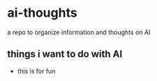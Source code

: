 # ai-thoughts
a repo to organize information and thoughts on AI

## things i want to do with AI 
* this is for fun 